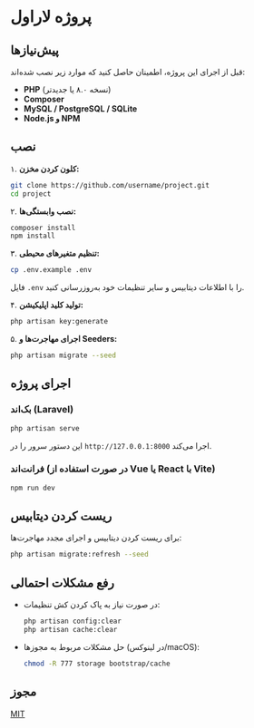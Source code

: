# پروژه لاراول

## پیش‌نیازها

قبل از اجرای این پروژه، اطمینان حاصل کنید که موارد زیر نصب شده‌اند:

-   **PHP** (نسخه ۸.۰ یا جدیدتر)
-   **Composer**
-   **MySQL / PostgreSQL / SQLite**
-   **Node.js و NPM**

## نصب

۱. **کلون کردن مخزن:**

```bash
git clone https://github.com/username/project.git
cd project
```

۲. **نصب وابستگی‌ها:**

```bash
composer install
npm install
```

۳. **تنظیم متغیرهای محیطی:**

```bash
cp .env.example .env
```

فایل `.env` را با اطلاعات دیتابیس و سایر تنظیمات خود به‌روزرسانی کنید.

۴. **تولید کلید اپلیکیشن:**

```bash
php artisan key:generate
```

۵. **اجرای مهاجرت‌ها و Seeders:**

```bash
php artisan migrate --seed
```

## اجرای پروژه

### بک‌اند (Laravel)

```bash
php artisan serve
```

این دستور سرور را در `http://127.0.0.1:8000` اجرا می‌کند.

### فرانت‌اند (در صورت استفاده از Vue یا React با Vite)

```bash
npm run dev
```

## ریست کردن دیتابیس

برای ریست کردن دیتابیس و اجرای مجدد مهاجرت‌ها:

```bash
php artisan migrate:refresh --seed
```

## رفع مشکلات احتمالی

-   در صورت نیاز به پاک کردن کش تنظیمات:
    ```bash
    php artisan config:clear
    php artisan cache:clear
    ```
-   حل مشکلات مربوط به مجوزها (در لینوکس/macOS):
    ```bash
    chmod -R 777 storage bootstrap/cache
    ```

## مجوز

[MIT](LICENSE)
